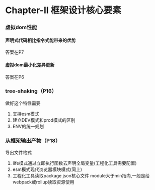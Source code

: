 <!--
 * @Description: love Artemis
 * @Author: Gavin
 * @Date: 2022-05-30 14:28:52
 * @LastEditTime: 2022-12-19 14:14:08
 * @LastEditors: GAtomis 850680822@qq.com
-->
# Chapter-II 框架设计核心要素




### 虚拟dom性能
#### 声明式代码相比指令式能带来的优势
答案在P7

#### 虚拟dom最小化差异更新
答案在P6

### tree-shaking（P16）
做好这个特性需要
1. 支持esm模式
2. 建立DEV模式和prod模式的区别
3. ENV的统一规划

### 从框架输出产物（P18）
导出文件格式
1. iife模式通过立即执行函数去声明全局变量(工程化工具需要配置)
2. esm模式现代浏览器模块模式(同上)
3. 工程化工具读取package.json核心文件 module大于min指向,一般是给webpack或rollup读取资源使用
 
